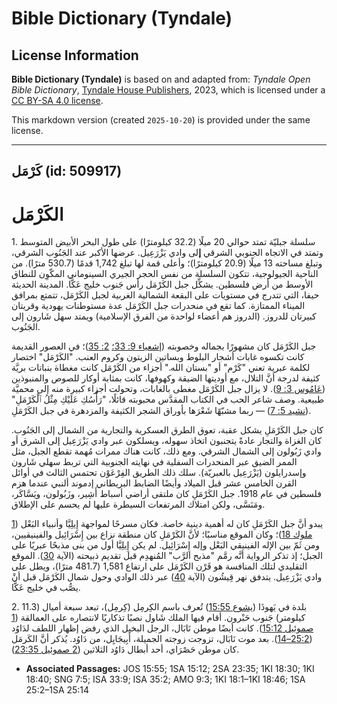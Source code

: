 # Bible Dictionary (Tyndale)

## License Information

**Bible Dictionary (Tyndale)** is based on and adapted from: _Tyndale Open Bible Dictionary_, [Tyndale House Publishers](https://tyndaleopenresources.com/), 2023, which is licensed under a [CC BY-SA 4.0 license](https://creativecommons.org/licenses/by-sa/4.0/legalcode.en).

This markdown version (created `2025-10-20`) is provided under the same license.



--------------------------------

## كَرْمَل (id: 509917)

الكَرْمَل
=========

1\. سلسلة جبليّة تمتد حوالي 20 ميلًا (32\.2 كيلومترًا) على طول البحر الأبيض المتوسط وتمتد في الاتجاه الجنوبي الشرقي **إ**لى وادي يَزْرَعِيل. عرضها الأكبر عند الجَنُوب الشرقي، وتبلغ مساحته 13 ميلًا (20\.9 كيلومترًا)؛ وأعلى قمة لها تبلغ 1,742 قدمًا (530\.7 مترًا). من الناحية الجيولوجية، تتكون السلسلة من نفس الحجر الجيري السينوماني المكّوِن للنطاق الأوسط من أرض فلسطين. يشكِّل جبل الكَرْمَل رأس جَنوب خليج عَكَّا. المدينة الحديثة حيفا، التي تتدرج في مستويات على البقعة الشمالية الغربية لجبل الكَرْمَل، تتمتع بمرافق الميناء الممتازة. كما تقع في منحدرات جبل الكَرْمَل عدة مستوطنات يهودية وقريتان كبيرتان للدروز. (الدروز هم أعضاء لواحدة من الفرق الإسلامية) ويمتد سهل شَارون إلى الجَنُوب.

جبل الكَرْمَل كان مشهورًا بجماله وخصوبته ([إشعياء 9: 33؛](https://ref.ly/Isa33:9) [2: 35](https://ref.ly/Isa35:2))؛ في العصور القديمة كانت تكسوه غابات أشجار البلوط وبساتين الزيتون وكروم العنب. "الكَرْمَل" اختصار لكلمة عبرية تعني "كَرْم" أو "بستان الله." أجزاء من الكَرْمَل كانت مغطاة بنباتات بريَّة كثيفة لدرجة أنَّ التلال، مع أوديتها الضيقة وكهوفها، كانت بمثابة أوكار للصوص والمنبوذين ([عَامُوس 3: 9](https://ref.ly/Amos9:3)). لا يزال جبل الكَرْمَل مغطى بالغابات، وتحولت أجزاء كبيرة منه إلى محميَّة طبيعية. وصف شاعر الحب في الكتاب المقدَّس محبوبته قائلًا، "رَأْسُكِ عَلَيْكِ مِثْلُ ٱلْكَرْمَلِ" ([نشيد 5: 7](https://ref.ly/Song7:5)) — ربما مشبّهًا شَعْرَها بأوراق الشجر الكثيفة والمزدهرة في جبل الكَرْمَلِ.

كان جبل الكَرْمَلِ يشكل عقبة، تعوق الطرق العسكرية والتجارية من الشمال إلى الجَنُوب. كان الغزاة والتجار عادةً يتجنبون اتخاذ سهوله، ويسلكون عبر وادي يَزْرَعِيل إلى الشرق أو وادي زَبُولون إلى الشمال الشرقي. ومع ذلك، كانت هناك ممرات مُهمة تقطع الجبل، مثل الممر الضيق عبر المنحدرات السفلية في نهايته الجنوبية التي تربط سهلي شَارون وإسدرايلون (يَزْرَعِيل بالعبريّة). سلك ذلك الطريق الفِرْعَوْن تحتمس الثالث في أوائل القرن الخامس عشر قبل الميلاد وأيضًا الضابط البريطاني إدموند ألنبي عندما هزم فلسطين في عام 1918\. جبل الكَرْمَلِ كان ملتقى أراضي أسباط أَشِير، وزَبُولون، ويَسَّاكَر، ومَنَسَّى، ولكن امتلاك المرتفعات السيطرة عليها لم يحسم على الإطلاق.

يبدو أنَّ جبل الكَرْمَلِ كان له أهمية دينية خاصة. فكان مسرحًا لمواجهة إِيلِيَّا وأنبياء البَعْل ([1 ملوك 18](https://ref.ly/1Kgs18:1-1Kgs18:46))؛ وكان الموقع مناسبًا؛ لأنَّ الكَرْمَلِ كان منطقة نزاع بين إِسْرَائِيل والفينيقيين، ومن ثَمّ بين الإله الفينيقي البَعْل وإله إِسْرَائِيل. لم يكن إِيلِيَّا أول من بنى مذبحًا عبريًا على الجبل؛ إذ تذكر الرواية أنَّه رمَّم "مذبح الرَّب" المُنهدِم قبل تقديم ذبيحته (الآية [30](https://ref.ly/1Kgs18:30)). الموقع التقليدي لتلك المنافسة هو قَرْن الكَرْمَل على ارتفاع 1,581 (481\.7 مترًا)، ويطل على وادي يَزْرَعِيل. يتدفق نهر قِيشُون (الآية [40](https://ref.ly/1Kgs18:40)) عبر ذلك الوادي وحول شمال الكَرْمَل قبل أنْ يصُّب في خليج عَكَّا.

2\. بلدة في يَهوذَا ([يشوع 15:55](https://ref.ly/Josh15:55)) تُعرف باسم الكِرمِل (كِرمِل)، تبعد سبعة أميال (11\.3 كيلومتر) جَنوب حَبْرون. أقام فيها الملك شَاول نصبًا تذكاريًا لانتصاره على العمالقة ([1 صموئيل 15:12](https://ref.ly/1Sam15:12)). كانت أيضًا موطن نَابَال، الرجل البخيل الذي رفض إظهار اللطف لدَاوُد ([25:2–14](https://ref.ly/1Sam25:2-1Sam25:14)). بعد موت نَابَال، تزوجت زوجته الجميلة، أَبِيجَايِل، من دَاوُد. يُذكر أنَّ الكَرمَل كان موطن حَصْرَاي، أحد أبطال دَاوُد الثلاثين ([2 صموئيل 23:35](https://ref.ly/2Sam23:35)).

* **Associated Passages:** JOS 15:55; 1SA 15:12; 2SA 23:35; 1KI 18:30; 1KI 18:40; SNG 7:5; ISA 33:9; ISA 35:2; AMO 9:3; 1KI 18:1–1KI 18:46; 1SA 25:2–1SA 25:14

